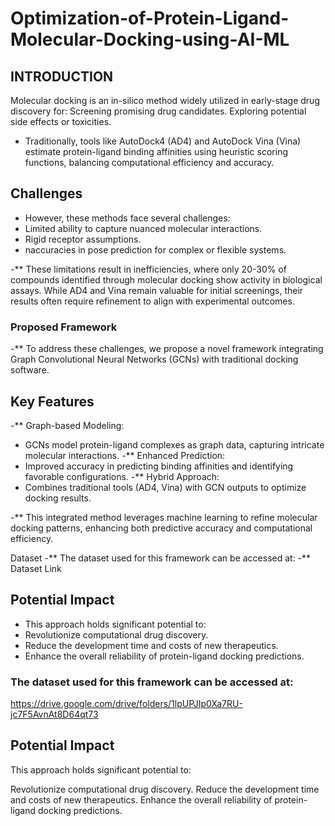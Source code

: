 # Optimization-of-Protein-Ligand-Molecular-Docking-using-AI-ML

## INTRODUCTION
Molecular docking is an in-silico method widely utilized in early-stage drug discovery for:
Screening promising drug candidates.
Exploring potential side effects or toxicities.

- Traditionally, tools like AutoDock4 (AD4) and AutoDock Vina (Vina) estimate protein-ligand binding affinities using heuristic scoring functions, balancing computational efficiency and accuracy.

## Challenges
-  However, these methods face several challenges:
-  Limited ability to capture nuanced molecular interactions.
-  Rigid receptor assumptions.
-  naccuracies in pose prediction for complex or flexible systems.

-** These limitations result in inefficiencies, where only 20-30% of compounds identified through molecular docking show activity in biological assays. While AD4 and Vina remain valuable for initial screenings, their results often require refinement to align with experimental outcomes.

### Proposed Framework
-** To address these challenges, we propose a novel framework integrating Graph Convolutional Neural Networks (GCNs) with traditional docking software.

## Key Features
-** Graph-based Modeling:
- GCNs model protein-ligand complexes as graph data, capturing intricate molecular interactions.
-** Enhanced Prediction:
- Improved accuracy in predicting binding affinities and identifying favorable configurations.
-** Hybrid Approach:
- Combines traditional tools (AD4, Vina) with GCN outputs to optimize docking results.

-** This integrated method leverages machine learning to refine molecular docking patterns, enhancing both predictive accuracy and computational efficiency.

Dataset
-** The dataset used for this framework can be accessed at:
-** Dataset Link

## Potential Impact
- This approach holds significant potential to:
- Revolutionize computational drug discovery.
- Reduce the development time and costs of new therapeutics.
- Enhance the overall reliability of protein-ligand docking predictions.

### The dataset used for this framework can be accessed at:
https://drive.google.com/drive/folders/1lpUPJIp0Xa7RU-jc7F5AvnAt8D64qt73 

## Potential Impact
This approach holds significant potential to:

Revolutionize computational drug discovery.
Reduce the development time and costs of new therapeutics.
Enhance the overall reliability of protein-ligand docking predictions.
